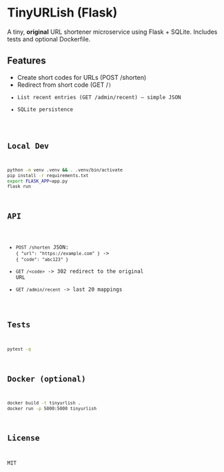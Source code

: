 # TinyURLish (Flask)

A tiny, **original** URL shortener microservice using Flask + SQLite. Includes tests and optional Dockerfile.

## Features
- Create short codes for URLs (POST /shorten)
- Redirect from short code (GET /<code>)
- List recent entries (GET /admin/recent) — simple JSON
- SQLite persistence

## Local Dev
```bash
python -m venv .venv && . .venv/bin/activate
pip install -r requirements.txt
export FLASK_APP=app.py
flask run
```

## API
- `POST /shorten` JSON: `{ "url": "https://example.com" }` -> `{ "code": "abc123" }`
- `GET /<code>` -> 302 redirect to the original URL
- `GET /admin/recent` -> last 20 mappings

## Tests
```bash
pytest -q
```

## Docker (optional)
```bash
docker build -t tinyurlish .
docker run -p 5000:5000 tinyurlish
```

## License
MIT
